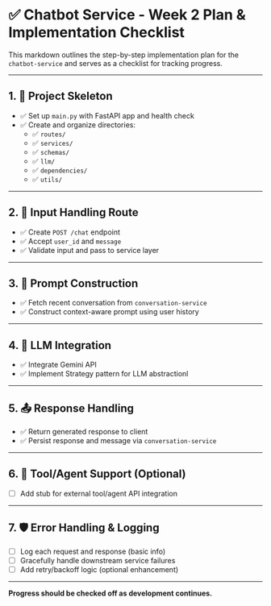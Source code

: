 # ✅ Chatbot Service - Week 2 Plan & Implementation Checklist

This markdown outlines the step-by-step implementation plan for the `chatbot-service` and serves as a checklist for tracking progress.

---

## 1. 🧱 Project Skeleton
- ✅ Set up `main.py` with FastAPI app and health check
- ✅ Create and organize directories:
  - ✅ `routes/`
  - ✅ `services/`
  - ✅ `schemas/`
  - ✅ `llm/`
  - ✅ `dependencies/`
  - ✅ `utils/`

---

## 2. 💬 Input Handling Route
- ✅ Create `POST /chat` endpoint
- ✅ Accept `user_id` and `message`
- ✅ Validate input and pass to service layer

---

## 3. 🧠 Prompt Construction
- ✅ Fetch recent conversation from `conversation-service`
- ✅ Construct context-aware prompt using user history

---

## 4. 🤖 LLM Integration
- ✅ Integrate Gemini API
- ✅ Implement Strategy pattern for LLM abstractionl

---

## 5. 📤 Response Handling
- ✅ Return generated response to client
- ✅ Persist response and message via `conversation-service`

---

## 6. 🧩 Tool/Agent Support (Optional)
- [ ] Add stub for external tool/agent API integration

---

## 7. 🛡️ Error Handling & Logging
- [ ] Log each request and response (basic info)
- [ ] Gracefully handle downstream service failures
- [ ] Add retry/backoff logic (optional enhancement)

---

**Progress should be checked off as development continues.**